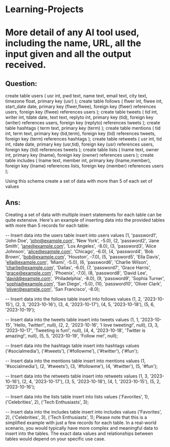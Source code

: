 # Learning-Projects

# More detail of any AI tool used, including the name, URL, all the input given and all the output received.  

## Question:
create table users (
  usr         int,
  pwd	      text,
  name        text,
  email       text,
  city        text,
  timezone    float,
  primary key (usr)
);
create table follows (
  flwer       int,
  flwee       int,
  start_date  date,
  primary key (flwer,flwee),
  foreign key (flwer) references users,
  foreign key (flwee) references users
);
create table tweets (
  tid	      int,
  writer      int,
  tdate       date,
  text        text,
  replyto     int,
  primary key (tid),
  foreign key (writer) references users,
  foreign key (replyto) references tweets
);
create table hashtags (
  term        text,
  primary key (term)
);
create table mentions (
  tid         int,
  term        text,
  primary key (tid,term),
  foreign key (tid) references tweets,
  foreign key (term) references hashtags
);
create table retweets (
  usr         int,
  tid         int,
  rdate       date,
  primary key (usr,tid),
  foreign key (usr) references users,
  foreign key (tid) references tweets
);
create table lists (
  lname        text,
  owner        int,
  primary key (lname),
  foreign key (owner) references users
);
create table includes (
  lname       text,
  member      int,
  primary key (lname,member),
  foreign key (lname) references lists,
  foreign key (member) references users
);

Using this  schema create a set of data with more than 5 of each set of values

## Ans: 
Creating a set of data with multiple insert statements for each table can be quite extensive. Here's an example of inserting data into the provided tables with more than 5 records for each table:

-- Insert data into the users table
insert into users values
  (1, 'password1', 'John Doe', 'john@example.com', 'New York', -5.0),
  (2, 'password2', 'Jane Smith', 'jane@example.com', 'Los Angeles', -8.0),
  (3, 'password3', 'Alice Johnson', 'alice@example.com', 'Chicago', -6.0),
  (4, 'password4', 'Bob Brown', 'bob@example.com', 'Houston', -7.0),
  (5, 'password5', 'Ella Davis', 'ella@example.com', 'Miami', -5.0),
  (6, 'password6', 'Charlie Wilson', 'charlie@example.com', 'Dallas', -6.0),
  (7, 'password7', 'Grace Harris', 'grace@example.com', 'Phoenix', -7.0),
  (8, 'password8', 'David Lee', 'david@example.com', 'Philadelphia', -8.0),
  (9, 'password9', 'Sophia Turner', 'sophia@example.com', 'San Diego', -5.0),
  (10, 'password10', 'Oliver Clark', 'oliver@example.com', 'San Francisco', -8.0);

-- Insert data into the follows table
insert into follows values
  (1, 2, '2023-10-15'),
  (2, 3, '2023-10-16'),
  (3, 4, '2023-10-17'),
  (4, 5, '2023-10-18'),
  (5, 6, '2023-10-19');

-- Insert data into the tweets table
insert into tweets values
  (1, 1, '2023-10-15', 'Hello, Twitter!', null),
  (2, 2, '2023-10-16', 'I love tweeting!', null),
  (3, 3, '2023-10-17', 'Tweeting is fun!', null),
  (4, 4, '2023-10-18', 'Twitter is amazing!', null),
  (5, 5, '2023-10-19', 'Follow me!', null);

-- Insert data into the hashtags table
insert into hashtags values
  ('#socialmedia'),
  ('#tweets'),
  ('#followme'),
  ('#twitter'),
  ('#fun');

-- Insert data into the mentions table
insert into mentions values
  (1, '#socialmedia'),
  (2, '#tweets'),
  (3, '#followme'),
  (4, '#twitter'),
  (5, '#fun');

-- Insert data into the retweets table
insert into retweets values
  (1, 3, '2023-10-16'),
  (2, 4, '2023-10-17'),
  (3, 5, '2023-10-18'),
  (4, 1, '2023-10-15'),
  (5, 2, '2023-10-16');

-- Insert data into the lists table
insert into lists values
  ('Favorites', 1),
  ('Celebrities', 2),
  ('Tech Enthusiasts', 3);

-- Insert data into the includes table
insert into includes values
  ('Favorites', 2),
  ('Celebrities', 3),
  ('Tech Enthusiasts', 1);
Please note that this is a simplified example with just a few records for each table. In a real-world scenario, you would typically have more complex and meaningful data to insert into the tables. The exact data values and relationships between tables would depend on your specific use case.
